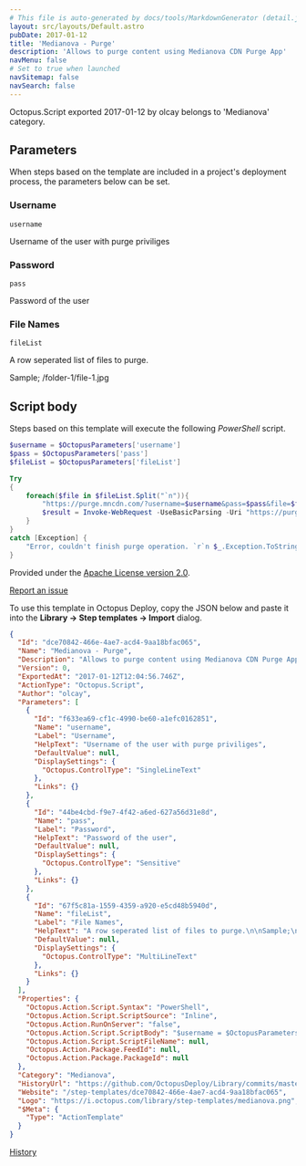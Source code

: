 ```yaml
---
# This file is auto-generated by docs/tools/MarkdownGenerator (detail.js)
layout: src/layouts/Default.astro
pubDate: 2017-01-12
title: 'Medianova - Purge'
description: 'Allows to purge content using Medianova CDN Purge App'
navMenu: false
# Set to true when launched
navSitemap: false
navSearch: false
---
```


Octopus.Script exported 2017-01-12 by olcay belongs to 'Medianova' category.

## Parameters

When steps based on the template are included in a project's deployment process, the parameters below can be set.


<div class="param">

### Username

`username`

Username of the user with purge priviliges

</div>
        
<div class="param">

### Password

`pass`

Password of the user

</div>
        
<div class="param">

### File Names

`fileList`

A row seperated list of files to purge.

Sample;
/folder-1/file-1.jpg

</div>
        

## Script body

Steps based on this template will execute the following *PowerShell* script.

```powershell
$username = $OctopusParameters['username']
$pass = $OctopusParameters['pass']
$fileList = $OctopusParameters['fileList']

Try 
{
    foreach($file in $fileList.Split("`n")){
        "https://purge.mncdn.com/?username=$username&pass=$pass&file=$file"
        $result = Invoke-WebRequest -UseBasicParsing -Uri "https://purge.mncdn.com/?username=$username&pass=$pass&file=$file"
    }
}
catch [Exception] {
	"Error, couldn't finish purge operation. `r`n $_.Exception.ToString()"
}
```

Provided under the [Apache License version 2.0](https://github.com/OctopusDeploy/Library/blob/master/LICENSE.txt).

[Report an issue](https://github.com/OctopusDeploy/Library/issues/new?assignees=&labels=&projects=&template=bug-report.yml&title=Issue%20with%20Medianova%20-%20Purge&step-template=Medianova%20-%20Purge)

<div class="get-json">

To use this template in Octopus Deploy, copy the JSON below and paste it into the **Library → Step templates → Import** dialog.

```json
{
  "Id": "dce70842-466e-4ae7-acd4-9aa18bfac065",
  "Name": "Medianova - Purge",
  "Description": "Allows to purge content using Medianova CDN Purge App",
  "Version": 0,
  "ExportedAt": "2017-01-12T12:04:56.746Z",
  "ActionType": "Octopus.Script",
  "Author": "olcay",
  "Parameters": [
    {
      "Id": "f633ea69-cf1c-4990-be60-a1efc0162851",
      "Name": "username",
      "Label": "Username",
      "HelpText": "Username of the user with purge priviliges",
      "DefaultValue": null,
      "DisplaySettings": {
        "Octopus.ControlType": "SingleLineText"
      },
      "Links": {}
    },
    {
      "Id": "44be4cbd-f9e7-4f42-a6ed-627a56d31e8d",
      "Name": "pass",
      "Label": "Password",
      "HelpText": "Password of the user",
      "DefaultValue": null,
      "DisplaySettings": {
        "Octopus.ControlType": "Sensitive"
      },
      "Links": {}
    },
    {
      "Id": "67f5c81a-1559-4359-a920-e5cd48b5940d",
      "Name": "fileList",
      "Label": "File Names",
      "HelpText": "A row seperated list of files to purge.\n\nSample;\n/folder-1/file-1.jpg",
      "DefaultValue": null,
      "DisplaySettings": {
        "Octopus.ControlType": "MultiLineText"
      },
      "Links": {}
    }
  ],
  "Properties": {
    "Octopus.Action.Script.Syntax": "PowerShell",
    "Octopus.Action.Script.ScriptSource": "Inline",
    "Octopus.Action.RunOnServer": "false",
    "Octopus.Action.Script.ScriptBody": "$username = $OctopusParameters['username']\n$pass = $OctopusParameters['pass']\n$fileList = $OctopusParameters['fileList']\n\nTry \n{\n    foreach($file in $fileList.Split(\"`n\")){\n        \"https://purge.mncdn.com/?username=$username&pass=$pass&file=$file\"\n        $result = Invoke-WebRequest -UseBasicParsing -Uri \"https://purge.mncdn.com/?username=$username&pass=$pass&file=$file\"\n    }\n}\ncatch [Exception] {\n\t\"Error, couldn't finish purge operation. `r`n $_.Exception.ToString()\"\n}",
    "Octopus.Action.Script.ScriptFileName": null,
    "Octopus.Action.Package.FeedId": null,
    "Octopus.Action.Package.PackageId": null
  },
  "Category": "Medianova",
  "HistoryUrl": "https://github.com/OctopusDeploy/Library/commits/master/step-templates/medianova-purge.json",
  "Website": "/step-templates/dce70842-466e-4ae7-acd4-9aa18bfac065",
  "Logo": "https://i.octopus.com/library/step-templates/medianova.png",
  "$Meta": {
    "Type": "ActionTemplate"
  }
}
```

[History](https://github.com/OctopusDeploy/Library/commits/master/step-templates/https://github.com/OctopusDeploy/Library/commits/master/step-templates/medianova-purge.json)

</div>
